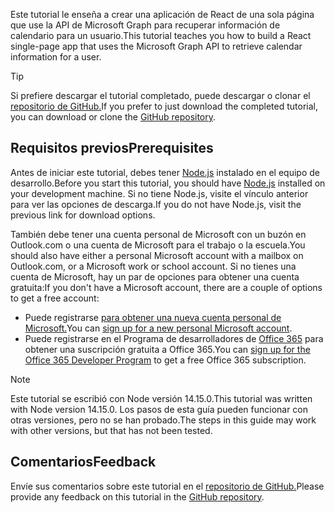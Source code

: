 <!-- markdownlint-disable MD002 MD041 -->

<span data-ttu-id="3f287-101">Este tutorial le enseña a crear una aplicación de React de una sola página que use la API de Microsoft Graph para recuperar información de calendario para un usuario.</span><span class="sxs-lookup"><span data-stu-id="3f287-101">This tutorial teaches you how to build a React single-page app that uses the Microsoft Graph API to retrieve calendar information for a user.</span></span>

> [!TIP]
> <span data-ttu-id="3f287-102">Si prefiere descargar el tutorial completado, puede descargar o clonar el [repositorio de GitHub.](https://github.com/microsoftgraph/msgraph-training-reactspa)</span><span class="sxs-lookup"><span data-stu-id="3f287-102">If you prefer to just download the completed tutorial, you can download or clone the [GitHub repository](https://github.com/microsoftgraph/msgraph-training-reactspa).</span></span>

## <a name="prerequisites"></a><span data-ttu-id="3f287-103">Requisitos previos</span><span class="sxs-lookup"><span data-stu-id="3f287-103">Prerequisites</span></span>

<span data-ttu-id="3f287-104">Antes de iniciar este tutorial, debes tener [Node.js](https://nodejs.org) instalado en el equipo de desarrollo.</span><span class="sxs-lookup"><span data-stu-id="3f287-104">Before you start this tutorial, you should have [Node.js](https://nodejs.org) installed on your development machine.</span></span> <span data-ttu-id="3f287-105">Si no tiene Node.js, visite el vínculo anterior para ver las opciones de descarga.</span><span class="sxs-lookup"><span data-stu-id="3f287-105">If you do not have Node.js, visit the previous link for download options.</span></span>

<span data-ttu-id="3f287-106">También debe tener una cuenta personal de Microsoft con un buzón en Outlook.com o una cuenta de Microsoft para el trabajo o la escuela.</span><span class="sxs-lookup"><span data-stu-id="3f287-106">You should also have either a personal Microsoft account with a mailbox on Outlook.com, or a Microsoft work or school account.</span></span> <span data-ttu-id="3f287-107">Si no tienes una cuenta de Microsoft, hay un par de opciones para obtener una cuenta gratuita:</span><span class="sxs-lookup"><span data-stu-id="3f287-107">If you don't have a Microsoft account, there are a couple of options to get a free account:</span></span>

- <span data-ttu-id="3f287-108">Puede registrarse [para obtener una nueva cuenta personal de Microsoft.](https://signup.live.com/signup?wa=wsignin1.0&rpsnv=12&ct=1454618383&rver=6.4.6456.0&wp=MBI_SSL_SHARED&wreply=https://mail.live.com/default.aspx&id=64855&cbcxt=mai&bk=1454618383&uiflavor=web&uaid=b213a65b4fdc484382b6622b3ecaa547&mkt=E-US&lc=1033&lic=1)</span><span class="sxs-lookup"><span data-stu-id="3f287-108">You can [sign up for a new personal Microsoft account](https://signup.live.com/signup?wa=wsignin1.0&rpsnv=12&ct=1454618383&rver=6.4.6456.0&wp=MBI_SSL_SHARED&wreply=https://mail.live.com/default.aspx&id=64855&cbcxt=mai&bk=1454618383&uiflavor=web&uaid=b213a65b4fdc484382b6622b3ecaa547&mkt=E-US&lc=1033&lic=1).</span></span>
- <span data-ttu-id="3f287-109">Puede registrarse en el Programa de desarrolladores de [Office 365](https://developer.microsoft.com/office/dev-program) para obtener una suscripción gratuita a Office 365.</span><span class="sxs-lookup"><span data-stu-id="3f287-109">You can [sign up for the Office 365 Developer Program](https://developer.microsoft.com/office/dev-program) to get a free Office 365 subscription.</span></span>

> [!NOTE]
> <span data-ttu-id="3f287-110">Este tutorial se escribió con Node versión 14.15.0.</span><span class="sxs-lookup"><span data-stu-id="3f287-110">This tutorial was written with Node version 14.15.0.</span></span> <span data-ttu-id="3f287-111">Los pasos de esta guía pueden funcionar con otras versiones, pero no se han probado.</span><span class="sxs-lookup"><span data-stu-id="3f287-111">The steps in this guide may work with other versions, but that has not been tested.</span></span>

## <a name="feedback"></a><span data-ttu-id="3f287-112">Comentarios</span><span class="sxs-lookup"><span data-stu-id="3f287-112">Feedback</span></span>

<span data-ttu-id="3f287-113">Envíe sus comentarios sobre este tutorial en el [repositorio de GitHub.](https://github.com/microsoftgraph/msgraph-training-reactspa)</span><span class="sxs-lookup"><span data-stu-id="3f287-113">Please provide any feedback on this tutorial in the [GitHub repository](https://github.com/microsoftgraph/msgraph-training-reactspa).</span></span>
